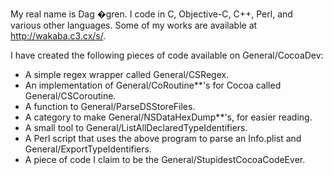 

My real name is Dag �gren. I code in C, Objective-C, C++, Perl, and various other languages. Some of my works are available at http://wakaba.c3.cx/s/.

I have created the following pieces of code available on General/CocoaDev:


*  A simple regex wrapper called General/CSRegex.
* An implementation of General/CoRoutine**'s for Cocoa called General/CSCoroutine.
* A function to General/ParseDSStoreFiles.
* A category to make General/NSDataHexDump**'s, for easier reading.
* A small tool to General/ListAllDeclaredTypeIdentifiers.
* A Perl script that uses the above program to parse an Info.plist and General/ExportTypeIdentifiers.
* A piece of code I claim to be the General/StupidestCocoaCodeEver.